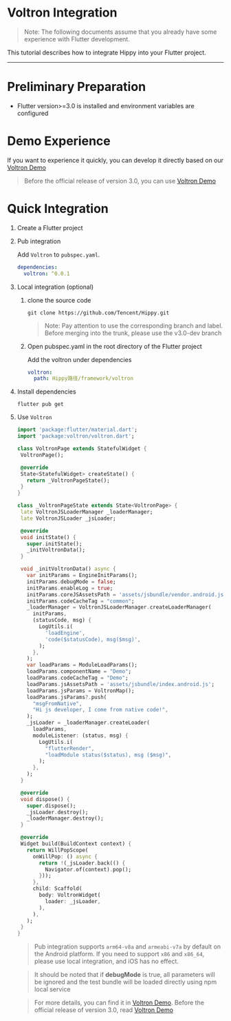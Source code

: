 # Voltron Integration

> Note: The following documents assume that you already have some experience with Flutter development.

This tutorial describes how to integrate Hippy into your Flutter project.

---

# Preliminary Preparation

- Flutter version>=3.0 is installed and environment variables are configured

# Demo Experience

If you want to experience it quickly, you can develop it directly based on our [Voltron Demo](https://github.com/Tencent/Hippy/tree/master/framework/voltron/example)

> Before the official release of version 3.0, you can use [Voltron Demo](https://github.com/Tencent/Hippy/tree/v3.0-dev/framework/voltron/example)

# Quick Integration

1. Create a Flutter project

2. Pub integration

    Add `Voltron` to `pubspec.yaml`.

    ```yaml
    dependencies:
      voltron: ^0.0.1
    ```

3. Local integration (optional)

   1. clone the source code

       ```shell
       git clone https://github.com/Tencent/Hippy.git
       ```

       > Note: Pay attention to use the corresponding branch and label. Before merging into the trunk, please use the v3.0-dev branch

   2. Open pubspec.yaml in the root directory of the Flutter project

       Add the voltron under dependencies

       ```yaml
       voltron:
         path: Hippy路径/framework/voltron
       ```

4. Install dependencies

    ```shell
    flutter pub get
    ```

5. Use `Voltron`

    ```dart
    import 'package:flutter/material.dart';
    import 'package:voltron/voltron.dart';
    
    class VoltronPage extends StatefulWidget {
     VoltronPage();
    
     @override
     State<StatefulWidget> createState() {
       return _VoltronPageState();
     }
    }
    
    class _VoltronPageState extends State<VoltronPage> {
     late VoltronJSLoaderManager _loaderManager;
     late VoltronJSLoader _jsLoader;
    
     @override
     void initState() {
       super.initState();
       _initVoltronData();
     }
    
     void _initVoltronData() async {
       var initParams = EngineInitParams();
       initParams.debugMode = false;
       initParams.enableLog = true;
       initParams.coreJSAssetsPath = 'assets/jsbundle/vendor.android.js';
       initParams.codeCacheTag = "common";
       _loaderManager = VoltronJSLoaderManager.createLoaderManager(
         initParams,
         (statusCode, msg) {
           LogUtils.i(
             'loadEngine',
             'code($statusCode), msg($msg)',
           );
         },
       );
       var loadParams = ModuleLoadParams();
       loadParams.componentName = "Demo";
       loadParams.codeCacheTag = "Demo";
       loadParams.jsAssetsPath = 'assets/jsbundle/index.android.js';
       loadParams.jsParams = VoltronMap();
       loadParams.jsParams?.push(
         "msgFromNative",
         "Hi js developer, I come from native code!",
       );
       _jsLoader = _loaderManager.createLoader(
         loadParams,
         moduleListener: (status, msg) {
           LogUtils.i(
             "flutterRender",
             "loadModule status($status), msg ($msg)",
           );
         },
       );
     }
    
     @override
     void dispose() {
       super.dispose();
       _jsLoader.destroy();
       _loaderManager.destroy();
     }
    
     @override
     Widget build(BuildContext context) {
       return WillPopScope(
         onWillPop: () async {
           return !(_jsLoader.back(() {
             Navigator.of(context).pop();
           }));
         },
         child: Scaffold(
           body: VoltronWidget(
             loader: _jsLoader,
           ),
         ),
       );
     }
    }
    ```

    > Pub integration supports `arm64-v8a` and `armeabi-v7a` by default on the Android platform. If you need to support `x86` and `x86_64`, please use local integration, and iOS has no effect.

    > It should be noted that if **debugMode** is true, all parameters will be ignored and the test bundle will be loaded directly using npm local service
    
    > For more details, you can find it in [Voltron Demo](https://github.com/Tencent/Hippy/tree/master/framework/voltron/example/lib/voltron_demo_page.dart). Before the official release of version 3.0, read [Voltron Demo](https://github.com/Tencent/Hippy/tree/v3.0-dev/framework/voltron/example/lib/voltron_demo_page.dart)
   
